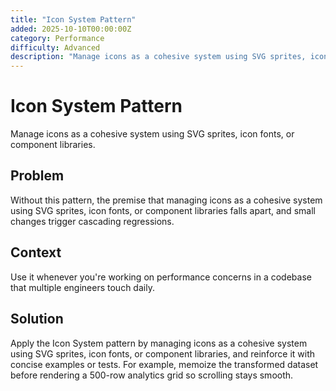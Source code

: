 ```yaml
---
title: "Icon System Pattern"
added: 2025-10-10T00:00:00Z
category: Performance
difficulty: Advanced
description: "Manage icons as a cohesive system using SVG sprites, icon fonts, or component libraries."
---
```

# Icon System Pattern

Manage icons as a cohesive system using SVG sprites, icon fonts, or component libraries.

## Problem

Without this pattern, the premise that managing icons as a cohesive system using SVG sprites, icon fonts, or component libraries falls apart, and small changes trigger cascading regressions.

## Context

Use it whenever you're working on performance concerns in a codebase that multiple engineers touch daily.

## Solution

Apply the Icon System pattern by managing icons as a cohesive system using SVG sprites, icon fonts, or component libraries, and reinforce it with concise examples or tests. For example, memoize the transformed dataset before rendering a 500-row analytics grid so scrolling stays smooth.
